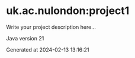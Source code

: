 # uk.ac.nulondon:project1

Write your project description here...

Java version 21

Generated at 2024-02-13 13:16:21
